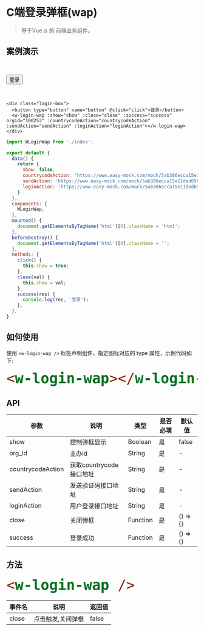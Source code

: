 # C端登录弹框(wap)
> 基于Vue.js 的 前端业务组件。

## 案例演示

<div class="login-box">
  <button type="button" name="button" @click="click">登录</button>
  <w-login-wap :show="show" :close="close" :success="success" orgid="100253" :countrycodeAction="countrycodeAction" :sendAction="sendAction" :loginAction="loginAction"></w-login-wap>
</div>

``` vue
<div class="login-box">
  <button type="button" name="button" @click="click">登录</button>
  <w-login-wap :show="show" :close="close" :success="success" orgid="100253" :countrycodeAction="countrycodeAction" :sendAction="sendAction" :loginAction="loginAction"></w-login-wap>
</div>
```

``` js
import WLoginWap from './index';

export default {
  data() {
    return {
      show: false,
      countrycodeAction: 'https://www.easy-mock.com/mock/5ab386ecca15e11ded65b593/chinese/countrycode',
      sendAction: 'https://www.easy-mock.com/mock/5ab386ecca15e11ded65b593/chinese/smssend',
      loginAction: 'https://www.easy-mock.com/mock/5ab386ecca15e11ded65b593/chinese/login',
    }
  },
  components: {
    WLoginWap,
  },
  mounted() {
    document.getElementsByTagName('html')[0].className = 'html';
  },
  beforeDestroy() {
    document.getElementsByTagName('html')[0].className = '';
  },
  methods: {
    click() {
      this.show = true;
    },
    close(val) {
      this.show = val;
    },
    success(res) {
      console.log(res, '登录');
    },
  },
}
```

## 如何使用

使用 `<w-login-wap />` 标签声明组件，指定图标对应的 type 属性，示例代码如下:

```` html
<w-login-wap></w-login-wap>
````

## API

|参数|说明|类型|是否必填|默认值|
|---|----|---|-------|-----|
|show|控制弹框显示|Boolean|是|false|
|org_id|主办id|String|是|-|
|countrycodeAction|获取countrycode接口地址|String|是|-|
|sendAction|发送验证码接口地址|String|是|-|
|loginAction|用户登录接口地址|String|是|-|
|close|关闭弹框|Function|是|() => {}|
|success|登录成功|Function|是|() => {}|



## 方法

```` html
<w-login-wap />
````

|事件名|说明|返回值|
|---|------|-----|
|close|点击触发,关闭弹框|false|

<script>
import WLoginWap from './index';

export default {
  data() {
    return {
      show: false,
      countrycodeAction: 'https://www.easy-mock.com/mock/5ab386ecca15e11ded65b593/chinese/countrycode',
      sendAction: 'https://www.easy-mock.com/mock/5ab386ecca15e11ded65b593/chinese/smssend',
      loginAction: 'https://www.easy-mock.com/mock/5ab386ecca15e11ded65b593/chinese/login',
    }
  },
  components: {
    WLoginWap,
  },
  mounted() {
    document.getElementsByTagName('html')[0].className = 'html';
  },
  beforeDestroy() {
    document.getElementsByTagName('html')[0].className = '';
  },
  methods: {
    click() {
      this.show = true;
    },
    close(val) {
      this.show = val;
    },
    success(res) {
      console.log(res, '登录');
    },
  },
}
</script>
<style lang="scss">
@import './style/login.scss';

.html {
  font-size: 37.5px;

  & .navbar {
    height: 34px;
    box-sizing: content-box;
    line-height: 34px;
    padding: 12px 24px;

    & a {
      line-height: 32px;
    }

    & .site-name {
      font-size: 30px;
    }

    & .links {
      right: 24px;
      top: 12px;
      line-height: 32px;
    }
  }

  & .sidebar {
    width: 32%;
    top: 57.6px;
  }

  & .page {
    padding-left: 32%;
  }

  & h1 {
    font-size: 42px;
  }

  & h2 {
    font-size: 38px;
  }

  & pre,
  & pre[class*="language-"] {
    padding: 20px 24px;

    &::before {
      font-size: 16px;
    }
  }

  & blockquote {
    font-size: 20px;
  }

  & .content code {
    padding: 4px 8px;
  }

  & .search-box input {
    height: 32px;
    width: 200px;
    padding: 0 8px 0 32px;
    background-size: 20px;
    background-position: 6px 6px;
  }
}

.login-box {
  padding: 30px 0;
}

</style>
